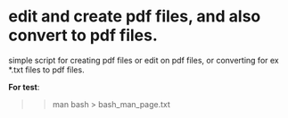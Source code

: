 # edit and create pdf files, and also convert to pdf files.
simple script for creating pdf files or edit on pdf files,
or converting for ex *.txt files to pdf files.

**For test**:
>> man bash > bash_man_page.txt